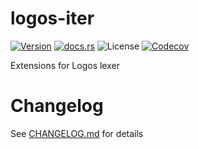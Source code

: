# logos-iter

[![Version](https://img.shields.io/crates/v/logos-iter.svg)](https://crates.io/crates/logos-iter)
[![docs.rs](https://img.shields.io/docsrs/logos-iter)](https://docs.rs/logos-iter)
![License](https://img.shields.io/crates/l/logos-iter.svg)
[![Codecov](https://img.shields.io/codecov/c/github/ark0f/logos-iter)](https://app.codecov.io/gh/ark0f/logos-iter)

Extensions for Logos lexer

# Changelog
See [CHANGELOG.md](CHANGELOG.md) for details
